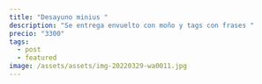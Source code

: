 ```yaml
---
title: "Desayuno minius "
description: "Se entrega envuelto con moño y tags con frases "
precio: "3300"
tags:
  - post
  - featured
image: /assets/assets/img-20220329-wa0011.jpg
---
```


